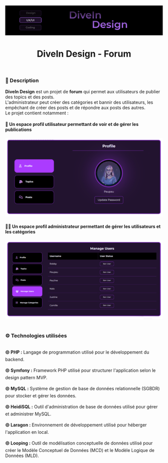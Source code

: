 ![](diveindesign-banner.png)

<h1 align="center">DiveIn Design - Forum</h1>

<br/>

<h3>📃 Description</h3>

<strong>DiveIn Design</strong> est un projet de <strong>forum</strong> qui permet aux utilisateurs de publier des topics et des posts.<br/> 
L'administrateur peut créer des catégories et bannir des utilisateurs, les empêchant de créer des posts et de répondre aux posts des autres.<br/>
Le projet contient notamment : <br/>
<h4>👤 Un espace profil utilisateur permettant de voir et de gérer les publications</h4>
<img src="/user-profile0.png" width=700 />
<br/>
<h4>👨‍💼 Un espace profil administrateur permettant de gérer les utilisateurs et les catégories</h4>
<img src="/admin-profile0.png" width=700 />
<br/>
<br/>
<h3>⚙️ Technologies utilisées</h3>
<br/>
🟣<strong> PHP :</strong> Langage de programmation utilisé pour le développement du backend.<br/><br/>
🟣<strong> Symfony :</strong> Framework PHP utilisé pour structurer l'application selon le design pattern MVP.<br/><br/>
🟣<strong> MySQL :</strong> Système de gestion de base de données relationnelle (SGBDR) pour stocker et gérer les données.<br/><br/>
🟣<strong> HeidiSQL :</strong> Outil d'administration de base de données utilisé pour gérer et administrer MySQL.<br/><br/>
🟣<strong> Laragon :</strong> Environnement de développement utilisé pour héberger l'application en local.<br/><br/>
🟣<strong> Looping :</strong> Outil de modélisation conceptuelle de données utilisé pour créer le Modèle Conceptuel de Données (MCD) et le Modèle Logique de Données (MLD).<br/><br/>
